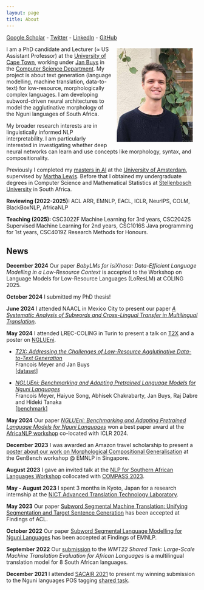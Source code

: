```yaml
---
layout: page
title: About
---
```


<a href="https://scholar.google.com/citations?user=fIipSg0AAAAJ&hl=en">Google Scholar</a> - <a href="https://twitter.com/francoisrmeyer">Twitter</a> - <a href="https://www.linkedin.com/in/francoisrmeyer/">LinkedIn</a> - <a href="https://github.com/francois-meyer">GitHub</a>

<img src="/images/pp.jpg" alt="drawing" width="200" style="float:right; padding: 10pt; padding-top: 5pt"/>

I am a PhD candidate and Lecturer (≈ US Assistant Professor) at the [University of Cape Town](https://www.uct.ac.za/), working under [Jan Buys](http://www.janmbuys.com/) in the [Computer Science Department](http://www.sit.uct.ac.za/sit/depts/science). 
My project is about text generation (language modelling, machine translation, data-to-text) for low-resource, morphologically complex languages. I am developing subword-driven neural architectures to model the agglutinative morphology of the Nguni languages of South Africa.

My broader research interests are in linguistically informed NLP interpretability. I am particularly interested in investigating whether deep neural networks can learn and use concepts like morphology, syntax, and compositionality.

Previously I completed my [masters in AI](https://www.uva.nl/en/programmes/masters/artificial-intelligence/study-programme/study-programme.html) at the [University of Amsterdam](https://www.uva.nl/en), supervised by [Martha Lewis](https://marthaflinderslewis.wordpress.com/). Before that
I obtained my undergraduate degrees in Computer Science and Mathematical Statistics at [Stellenbosch University](http://www.cs.sun.ac.za/) in South Africa.



<b> Reviewing (2022-2025): </b> ACL ARR, EMNLP, EACL, ICLR, NeurIPS, COLM, BlackBoxNLP, AfricaNLP

<b> Teaching (2025): </b> CSC3022F Machine Learning for 3rd years, CSC2042S Supervised Machine Learning for 2nd years, CSC1016S Java programming for 1st years, CSC4019Z Research Methods for Honours.

<h2>News</h2>

<b>December 2024</b> Our paper *BabyLMs for isiXhosa: Data-Efficient Language Modelling in a Low-Resource Context* is accepted to the Workshop on Language Models for
Low-Resource Languages (LoResLM) at COLING 2025.

<b>October 2024</b> I submitted my PhD thesis!

<b>June 2024</b> I attended NAACL in Mexico City to present our paper [*A Systematic Analysis of Subwords and Cross-Lingual Transfer in Multilingual Translation*](https://aclanthology.org/2024.findings-naacl.141.pdf).

<b>May 2024</b> I attended LREC-COLING in Turin to present a talk on [T2X](https://aclanthology.org/2024.lrec-main.1464.pdf) and a poster on [NGLUEni](https://aclanthology.org/2024.lrec-main.1071.pdf).

* 	[*T2X: Addressing the Challenges of Low-Resource Agglutinative Data-to-Text Generation*](https://aclanthology.org/2024.lrec-main.1464.pdf)\
	Francois Meyer and Jan Buys\
	[\[dataset\]](https://github.com/francois-meyer/t2x)

* 	[*NGLUEni: Benchmarking and Adapting Pretrained Language Models for Nguni Languages*](https://aclanthology.org/2024.lrec-main.1071.pdf)\
	Francois Meyer, Haiyue Song, Abhisek Chakrabarty, Jan Buys, Raj Dabre and Hideki Tanaka\
	[\[benchmark\]](https://github.com/francois-meyer/nglueni)


<b>May 2024</b> Our paper [*NGLUEni: Benchmarking and Adapting Pretrained Language Models for Nguni Languages*](https://aclanthology.org/2024.lrec-main.1071.pdf) won a best paper award at the [AfricaNLP workshop](https://sites.google.com/view/africanlp2024/home) co-located with ICLR 2024.

<b>December 2023</b> I was awarded an Amazon travel scholarship to present a [poster about our work on Morphological Compositional Generalisation](https://drive.google.com/file/d/1TdrAUCG0ZtpABiMriTQ6FPbGOCiE8xjT/view?usp=sharing) at the GenBench workshop @ EMNLP in Singapore.

<b>August 2023</b> I gave an invited talk at the [NLP for Southern African Languages Workshop](https://sites.google.com/quantumleapafrica.org/nlp-compass) collocated with [COMPASS 2023](https://compass.acm.org/).

<b>May - August 2023</b> I spent 3 months in Kyoto, Japan for a research internship at the [NICT Advanced Translation Technology Laboratory](https://att-astrec.nict.go.jp/en/).

<b>May 2023</b> Our paper [Subword Segmental Machine Translation: Unifying Segmentation and Target Sentence Generation](https://aclanthology.org/2023.findings-acl.175.pdf) has been accepted at Findings of ACL.

<b>October 2022</b> Our paper [Subword Segmental Language Modelling for Nguni Languages](ttps://aclanthology.org/2022.findings-emnlp.494.pdf) has been accepted at Findings of EMNLP. 

<b>September 2022</b> Our [submission](https://aclanthology.org/2022.wmt-1.101.pdf) to the _WMT22 Shared Task: Large-Scale Machine Translation Evaluation for African Languages_ is a multilingual translation model for 8 South African languages.

<b>December 2021</b> I attended [SACAIR 2021](https://2021.sacair.org.za/) to present my winning submission to the Nguni languages POS tagging [shared task](https://upjournals.up.ac.za/index.php/dhasa/article/view/3865/3565). 



